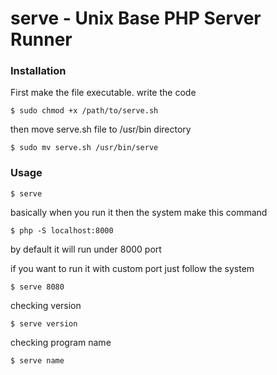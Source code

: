 # serve - Unix Base PHP Server Runner

### Installation
First make the file executable. write the code

```
$ sudo chmod +x /path/to/serve.sh
```

then move serve.sh file to /usr/bin directory

```
$ sudo mv serve.sh /usr/bin/serve
```

### Usage

```
$ serve
```

basically when you run it then the system make this command
```
$ php -S localhost:8000
```
by default it will run under 8000 port

if you want to run it with custom port just follow the system
```
$ serve 8080
```

checking version
```
$ serve version
```

checking program name
```
$ serve name
```
